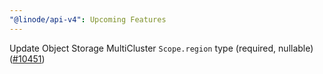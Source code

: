 ```yaml
---
"@linode/api-v4": Upcoming Features
---
```


Update Object Storage MultiCluster `Scope.region` type (required, nullable) ([#10451](https://github.com/linode/manager/pull/10451))
